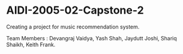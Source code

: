 # AIDI-2005-02-Capstone-2
Creating a project for music recommendation system.

Team Members :
Devangraj Vaidya,
Yash Shah,
Jaydutt Joshi,
Shariq Shaikh,
Keith Frank.
